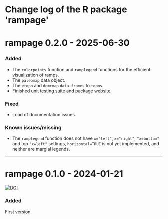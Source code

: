 # Change log of the R package 'rampage'

# rampage 0.2.0 - 2025-06-30

### Added

- The `colorpoints` function and `ramplegend` functions for the efficient visualization of ramps.
- The `paleomap` data object.
- The `etopo` and `demcmap` `data.frames` to `topos`.
- Finished unit testing suite and package website.

### Fixed

- Load of documentation issues.

### Known issues/missing

- The `ramplegend` function does not have `x="left"`, `x="right"`, `"x=bottom"` and top `"x=left"` settings, `horizontal=TRUE` is not yet implemented, and neither are margial legends.

* * *

# rampage 0.1.0 - 2024-01-21

[![DOI](https://zenodo.org/badge/DOI/10.5281/zenodo.10546421.svg)](https://doi.org/10.5281/zenodo.10546421) 

### Added

First version.


